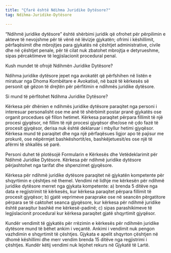 ```yaml
---
title: "Çfarë është Ndihma Juridike Dytësore?"
tag: Ndihma-Juridike-Dytësore

---
```


“Ndihmë juridike dytësore” është shërbimi juridik që ofrohet për përpilimin e akteve të nevojshme për të vënë në lëvizje gjykatën; ofrimi i këshillimit, përfaqësimit dhe mbrojtjes para gjykatës në çështjet administrative, civile dhe në çështjet penale, për të cilat nuk zbatohet mbrojtja e detyrueshme, sipas përcaktimeve të legjislacionit procedural penal.

Kush mundet të ofrojë Ndihmën Juridike Dytësore?

Ndihma juridike dytësore jepet nga avokatët që përfshihen në listën e miratuar nga Dhoma Kombëtare e Avokatisë, në bazë të kërkesës së personit që gëzon të drejtën për përfitimin e ndihmës juridike dytësore.


Si mund të përfitohet Ndihma Juridike Dytësore?

Kërkesa për dhënien e ndihmës juridike dytësore paraqitet nga personi i interesuar personalisht ose me anë të shërbimit postar pranë gjykatës ose organit procedues që fillon hetimet. Kërkesa paraqitet përpara fillimit të një procesi gjyqësor, në fillim të një procesi gjyqësor dhe/ose në çdo fazë të procesit gjyqësor, derisa nuk është deklaruar i mbyllur hetimi gjyqësor. Kërkesa mund të paraqitet dhe nga një përfaqësues ligjor apo të pajisur me prokurë, ose nëpërmjet bashkëshortit/es, bashkëjetuesit/es ose një të afërmi të shkallës së parë.

Personi duhet të plotësojë Formularin e Kërkesës dhe Vetëdeklarimit për Ndihmë Juridike Dytësore. Kërkesa për ndihmë juridike dytësore përjashtohet nga tarifat dhe shpenzimet gjyqësore.

Kërkesa për ndihmë juridike dytësore paraqitet në gjykatën kompetente për shqyrtimin e çështjes në themel. Vendimi në lidhje me kërkesën për ndihmë juridike dytësore merret nga gjykata kompetente:
a) brenda 5 ditëve nga data e regjistrimit të kërkesës, kur kërkesa paraqitet përpara fillimit të procesit gjyqësor;
b) gjatë veprimeve paraprake ose në seancën përgatitore përpara se të caktohet seanca gjyqësore, kur kërkesa për ndihmë juridike është paraqitur bashkë me kërkesë-padinë;
c) sipas parashikimeve të legjislacionit procedural kur kërkesa paraqitet gjatë shqyrtimit gjyqësor.

Kundër vendimit të gjykatës për rrëzimin e kërkesës për ndihmën juridike dytësore mund të bëhet ankim i veçantë. Ankimi i vendimit nuk pengon vazhdimin e shqyrtimit të çështjes. Gjykata e apelit shqyrton çështjen në dhomë këshillimi dhe merr vendim brenda 15 ditëve nga regjistrimi i çështjes. Kundër këtij vendimi nuk lejohet rekurs në Gjykatë të Lartë.



